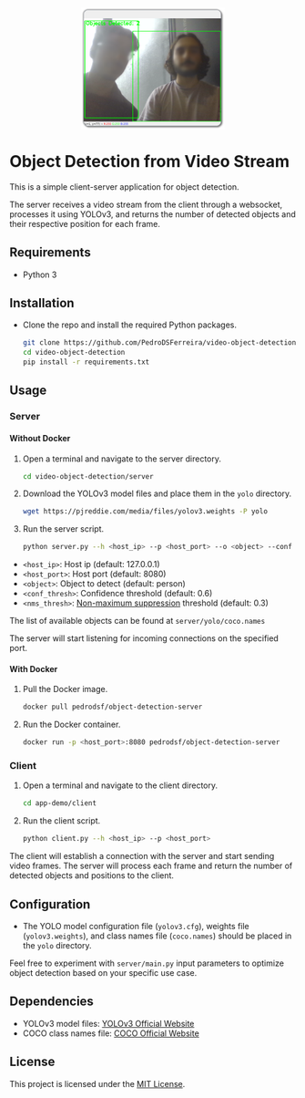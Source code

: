 <div align="center">
  <img src="demo.png" align="center" style="width: 50%" />
</div>

# Object Detection from Video Stream

This is a simple client-server application for object detection.

The server receives a video stream from the client through a websocket, processes it using YOLOv3, and returns the number of detected objects and their respective position for each frame.

## Requirements

- Python 3

## Installation

- Clone the repo and install the required Python packages.

  ```bash
  git clone https://github.com/PedroDSFerreira/video-object-detection.git
  cd video-object-detection
  pip install -r requirements.txt
  ```

## Usage

### Server

#### Without Docker

1. Open a terminal and navigate to the server directory.

   ```bash
   cd video-object-detection/server
   ```

2. Download the YOLOv3 model files and place them in the `yolo` directory.

   ```bash
   wget https://pjreddie.com/media/files/yolov3.weights -P yolo
   ```

3. Run the server script.

   ```bash
   python server.py --h <host_ip> --p <host_port> --o <object> --conf <conf_thresh> --nms <nms_thresh>
   ```

- `<host_ip>`: Host ip (default: 127.0.0.1)
- `<host_port>`: Host port (default: 8080)
- `<object>`: Object to detect (default: person)
- `<conf_thresh>`: Confidence threshold (default: 0.6)
- `<nms_thresh>`: [Non-maximum suppression](https://www.tasq.ai/glossary/non-maximum-suppression/) threshold (default: 0.3)

The list of available objects can be found at `server/yolo/coco.names`

The server will start listening for incoming connections on the specified port.

#### With Docker

1. Pull the Docker image.

   ```bash
   docker pull pedrodsf/object-detection-server
   ```

2. Run the Docker container.

   ```bash
   docker run -p <host_port>:8080 pedrodsf/object-detection-server
   ```

### Client

1. Open a terminal and navigate to the client directory.

   ```bash
   cd app-demo/client
   ```

2. Run the client script.

   ```bash
   python client.py --h <host_ip> --p <host_port>
   ```

The client will establish a connection with the server and start sending video frames. The server will process each frame and return the number of detected objects and positions to the client.

## Configuration

- The YOLO model configuration file (`yolov3.cfg`), weights file (`yolov3.weights`), and class names file (`coco.names`) should be placed in the `yolo` directory.

Feel free to experiment with `server/main.py` input parameters to optimize object detection based on your specific use case.

## Dependencies

- YOLOv3 model files: [YOLOv3 Official Website](https://pjreddie.com/darknet/yolo/)
- COCO class names file: [COCO Official Website](https://cocodataset.org/#home)

## License

This project is licensed under the [MIT License](LICENSE).

